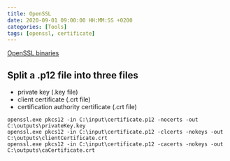 ```yaml
---
title: OpenSSL
date: 2020-09-01 09:00:00 HH:MM:SS +0200
categories: [Tools]
tags: [openssl, certificate]
---
```


[OpenSSL binaries](https://wiki.openssl.org/index.php/Binaries)

## Split a .p12 file into three files

* private key (.key file)
* client certificate (.crt file)
* certification authority certificate (.crt file)

```
openssl.exe pkcs12 -in C:\input\certificate.p12 -nocerts -out C:\outputs\privateKey.key
openssl.exe pkcs12 -in C:\input\certificate.p12 -clcerts -nokeys -out C:\outputs\clientCertificate.crt
openssl.exe pkcs12 -in C:\input\certificate.p12 -cacerts -nokeys -out C:\outputs\caCertificate.crt
```
